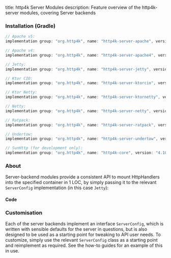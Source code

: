 title: http4k Server Modules
description: Feature overview of the http4k-server modules, covering Server backends

### Installation (Gradle)

```groovy
// Apache v5: 
implementation group: "org.http4k", name: "http4k-server-apache", version: "4.10.0.0.0"

// Apache v4: 
implementation group: "org.http4k", name: "http4k-server-apache4", version: "4.10.0.0.0"

// Jetty: 
implementation group: "org.http4k", name: "http4k-server-jetty", version: "4.10.0.0.0"

// Ktor CIO: 
implementation group: "org.http4k", name: "http4k-server-ktorcio", version: "4.10.0.0.0"

// Ktor Netty: 
implementation group: "org.http4k", name: "http4k-server-ktornetty", version: "4.10.0.0.0"

// Netty: 
implementation group: "org.http4k", name: "http4k-server-netty", version: "4.10.0.0.0"

// Ratpack: 
implementation group: "org.http4k", name: "http4k-server-ratpack", version: "4.10.0.0.0"

// Undertow: 
implementation group: "org.http4k", name: "http4k-server-undertow", version: "4.10.0.0.0"

// SunHttp (for development only): 
implementation group: "org.http4k", name: "http4k-core", version: "4.10.0.0.0"
```

### About
Server-backend modules provide a consistent API to mount HttpHandlers into the specified container in 1 LOC, by 
simply passing it to the relevant `ServerConfig` implementation (in this case `Jetty`):

#### Code [<img class="octocat"/>](https://github.com/http4k/http4k/blob/master/src/docs/guide/reference/servers/example_http.kt)

<script src="https://gist-it.appspot.com/https://github.com/http4k/http4k/blob/master/src/docs/guide/reference/servers/example_http.kt"></script>

### Customisation
Each of the server backends implement an interface `ServerConfig`, which is written with sensible defaults for the server in questions, 
but is also designed to be used as a starting point for tweaking to API user needs. To customize, simply use the relevant `ServerConfig` 
class as a starting point and reimplement as required. See the how-to guides for an example of this in use.
